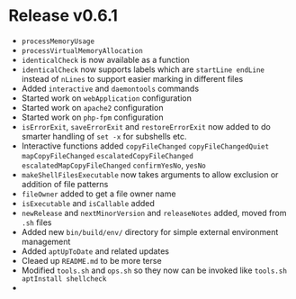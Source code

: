 # Release v0.6.1

- `processMemoryUsage`
- `processVirtualMemoryAllocation`
- `identicalCheck` is now available as a function
- `identicalCheck` now supports labels which are `startLine endLine` instead of `nLines` to support easier marking in different files
- Added `interactive` and `daemontools` commands
- Started work on `webApplication` configuration
- Started work on `apache2` configuration
- Started work on `php-fpm` configuration
- `isErrorExit`, `saveErrorExit` and `restoreErrorExit` now added to do smarter handling of `set -x` for subshells etc.
- Interactive functions added `copyFileChanged` `copyFileChangedQuiet` `mapCopyFileChanged` `escalatedCopyFileChanged` `escalatedMapCopyFileChanged` `confirmYesNo`, `yesNo`
- `makeShellFilesExecutable` now takes arguments to allow exclusion or addition of file patterns
- `fileOwner` added to get a file owner name
- `isExecutable` and `isCallable` added
- `newRelease` and `nextMinorVersion` and `releaseNotes` added, moved from `.sh` files
- Added new `bin/build/env/` directory for simple external environment management
- Added `aptUpToDate` and related updates
- Cleaed up `README.md` to be more terse
- Modified `tools.sh` and `ops.sh` so they now can be invoked like `tools.sh aptInstall shellcheck`
- 

